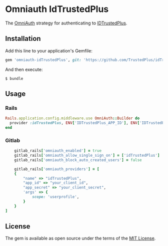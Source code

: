 # Omniauth IdTrustedPlus

The [OmniAuth](https://github.com/intridea/omniauth) strategy for authenticating to [IDTrustedPlus](https://id.trusted.plus).

## Installation

Add this line to your application's Gemfile:

```ruby
gem 'omniauth-idTrustedPlus', git: 'https://github.com/TrustedPlus/idTrustedPlus-OmniAuth.git'
```

And then execute:

    $ bundle

## Usage

### Rails

```ruby
Rails.application.config.middleware.use OmniAuth::Builder do
  provider :idTrustedPlus, ENV['IDTrustedPlus_APP_ID'], ENV['IDTrustedPlus_APP_SECRET']
end
```

### Gitlab

```ruby
    gitlab_rails['omniauth_enabled'] = true 
    gitlab_rails['omniauth_allow_single_sign_on'] = ['idTrustedPlus']
    gitlab_rails['omniauth_block_auto_created_users'] = false

    gitlab_rails['omniauth_providers'] = [
    {
        "name" => "idTrustedPlus",
        "app_id" => "your_client_id",
        "app_secret" => "your_client_secret",
        'args' => {
            scope: 'userprofile',
        }              
    }
]
```
## License

The gem is available as open source under the terms of the [MIT License](https://opensource.org/licenses/MIT).
